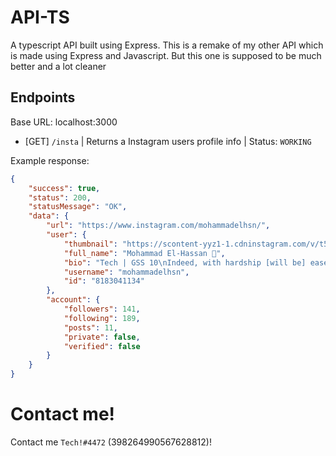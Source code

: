 # API-TS

A typescript API built using Express. This is a remake of my other API which is made using Express and Javascript. But this one is supposed to be much better and a lot cleaner

## Endpoints

Base URL: localhost:3000

- [GET] `/insta` | Returns a Instagram users profile info | Status: `WORKING`

Example response:

```json
{
	"success": true,
	"status": 200,
	"statusMessage": "OK",
	"data": {
		"url": "https://www.instagram.com/mohammadelhsn/",
		"user": {
			"thumbnail": "https://scontent-yyz1-1.cdninstagram.com/v/t51.2885-19/s320x320/120198473_215229629946776_3539888908714967562_n.jpg?tp=1&_nc_ht=scontent-yyz1-1.cdninstagram.com&_nc_ohc=NCIVb_KNPnwAX-1YaPM&edm=ABfd0MgBAAAA&ccb=7-4&oh=f7a301d7f43f057a61977d97058333fd&oe=60BDC396&_nc_sid=7bff83",
			"full_name": "Mohammad El-Hassan 🙂",
			"bio": "Tech | GSS 10\nIndeed, with hardship [will be] ease. (94:6)",
			"username": "mohammadelhsn",
			"id": "8183041134"
		},
		"account": {
			"followers": 141,
			"following": 189,
			"posts": 11,
			"private": false,
			"verified": false
		}
	}
}
```

# Contact me!

Contact me `Tech!#4472` (398264990567628812)!
